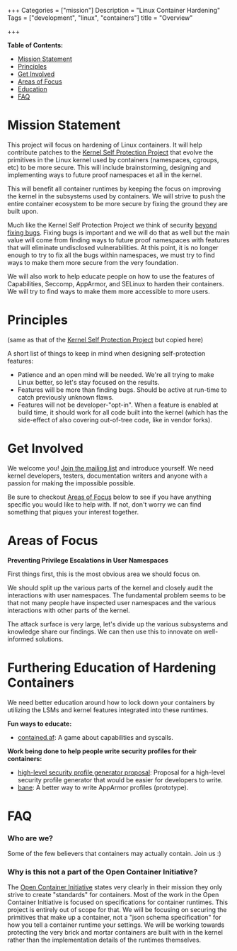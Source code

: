 +++
Categories = ["mission"]
Description = "Linux Container Hardening"
Tags = ["development", "linux", "containers"]
title = "Overview"

+++

**Table of Contents:**

- [Mission Statement](#mission-statement)
- [Principles](#principles)
- [Get Involved](#get-involved)
- [Areas of Focus](#areas-of-focus)
- [Education](#furthering-education-of-hardening-containers)
- [FAQ](#faq)

# Mission Statement

This project will focus on hardening of Linux containers. It will help
contribute patches to the [Kernel Self Protection
Project](https://kernsec.org/wiki/index.php/Kernel_Self_Protection_Project)
that evolve the primitives in the Linux kernel used by containers (namespaces,
cgroups, etc) to be more secure. This will include brainstorming,
designing and implementing ways to future proof namespaces et all in the kernel.

This will benefit all container runtimes by keeping the focus on improving the
kernel in the subsystems used by containers. We will strive to push the entire
container ecosystem to be more secure by fixing the ground they are built upon.

Much like the Kernel Self Protection Project we think of security [beyond
fixing bugs](https://lwn.net/Articles/662219/). Fixing bugs is important and we
will do that as well but the main value will come from finding ways to future
proof namespaces with features that will eliminate undisclosed vulnerabilities.
At this point, it is no longer enough to try to fix all the bugs within
namespaces, we must try to find ways to make them more secure from the very
foundation.

We will also work to help educate people on how to use the features of
Capabilities, Seccomp, AppArmor, and SELinux to harden their containers.
We will try to find ways to make them more accessible to more users.

# Principles
(same as that of the [Kernel Self Protection
Project](https://kernsec.org/wiki/index.php/Kernel_Self_Protection_Project#Principles)
but copied here)

A short list of things to keep in mind when designing self-protection features:

- Patience and an open mind will be needed. We're all trying to make Linux
  better, so let's stay focused on the results.
- Features will be more than finding bugs. Should be active at run-time to catch
  previously unknown flaws.
- Features will not be developer-"opt-in". When a feature is enabled at build
  time, it should work for all code built into the kernel (which has the
  side-effect of also covering out-of-tree code, like in vendor forks).

# Get Involved

We welcome you! [Join the mailing list](https://groups.google.com/a/containerhardening.org/forum/#!forum/dev)
and introduce yourself. We need kernel developers, testers, documentation
writers and anyone with a passion for making the impossible possible.

Be sure to checkout [Areas of Focus](#areas-of-focus) below to see if you
have anything specific you would like to help with. If not, don't worry we
can find something that piques your interest together.

# Areas of Focus

**Preventing Privilege Escalations in User Namespaces**

First things first, this is the most obvious area we should focus on.

We should split up the various parts of the kernel and closely audit the
interactions with user namespaces. The fundamental problem seems to be that not
many people have inspected user namespaces and the various interactions
with other parts of the kernel.

The attack surface is very large, let's divide up the various subsystems and knowledge
share our findings. We can then use this to innovate on well-informed solutions.

# Furthering Education of Hardening Containers

We need better education around how to lock down your containers by
utilizing the LSMs and kernel features integrated into these runtimes.

**Fun ways to educate:**

- [contained.af](https://contained.af): A game about capabilities and syscalls.

**Work being done to help people write security profiles for their containers:**

- [high-level security profile generator proposal](https://gist.github.com/jessfraz/3a84023ff85471696ee33a20031b9e7b): Proposal
  for a high-level security profile generator that would be easier for developers to write.
- [bane](https://github.com/jessfraz/bane): A better way to write AppArmor profiles (prototype).

# FAQ

### Who are we?

Some of the few believers that containers may actually contain. Join us :)

### Why is this not a part of the Open Container Initiative?

The [Open Container Initiative](https://www.opencontainers.org/)
states very clearly in their mission they only
strive to create "standards" for containers. Most of the work in the Open
Container Initiative is focused on specifications for container runtimes. This
project is entirely out of scope for that. We will be focusing on securing the
primitives that make up a container, not a "json schema specification" for how
you tell a container runtime your settings. We will be working towards
protecting the very brick and mortar containers are built with in the kernel
rather than the implementation details of the runtimes themselves.
